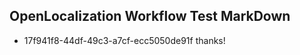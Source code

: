 ## OpenLocalization Workflow Test MarkDown
* 17f941f8-44df-49c3-a7cf-ecc5050de91f thanks!

<!--HONumber=Jul16_HO4-->


